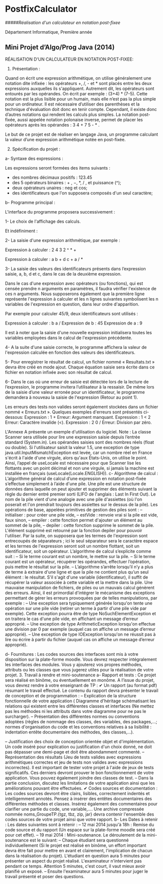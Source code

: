 PostfixCalculator
=================

#####*Réalisation d'un calculateur en notation post-fixee*

Département Informatique, Première année

Mini Projet d’Algo/Prog Java (2014)
-----------------------------------

RÉALISATION D'UN CALCULATEUR EN NOTATION POST-FIXEE:

1. Présentation :

 Quand on écrit une expression arithmétique, on utilise généralement une notation dite infixée : les opérateurs +, /, -  et * sont placés entre les deux expressions auxquelles ils s'appliquent. Autrement dit, les opérateurs sont entourés  par les opérandes. On écrit par exemple : (3+4) * (7-5). Cette notation est la plus lisible pour un humain, mais elle  n’est pas la plus simple pour un ordinateur. Il est nécessaire d’utiliser des parenthèses et la technique d'évaluation  doit donc en tenir compte. Cependant, il existe donc d’autres notations qui rendent les calculs plus simples. La  notation post- fixée, aussi appelée notation polonaise inverse, permet de placer les opérateurs après les opérandes : 3  4 + 7 5 - * .

 Le but de ce projet est de réaliser en langage Java, un programme calculant la valeur d’une expression arithmétique  notée en post-fixée.

2. Spécification du projet :

 a- Syntaxe des expressions :

 Les expressions seront formées des items suivants :

  * des nombres décimaux positifs : 123.45 
  * des 5 opérateurs binaires : + , −, *, / , et puissance (^); 
  * deux opérateurs unaires : neg et cos; 
  * des identificateurs que l'on supposera composés d'un seul caractère; 

 b- Programme principal :

 L'interface du programme proposera successivement :
 
  1- Le choix de l'affichage des calculs.
  
  Et indéfiniment :
  
  2- La saisie d'une expression arithmétique, par exemple :
  
  Expression à calculer : 2 4 3 2 ^ * +
  
  Expression à calculer : a b + d c + a / *
  
  3- La saisie des valeurs des identificateurs présents dans l’expression saisie, a, b, d et c, dans le cas de la   deuxième expression.
  
  Dans le cas d'une expression avec opérateurs (ou fonctions), qui est censée prendre n arguments en paramètres, il faudra vérifier l'existence de ces n arguments. Nous supposerons également que la première ligne représente l'expression à calculer et les n lignes suivantes symbolisent les n variables de l'expression en question, dans leur ordre d'apparition.
  
  Par exemple pour calculer 45/9, deux identificateurs sont utilisés :
  
   Expression à calculer : b a / Expression de b : 45 Expression de a : 9

  Il est à noter que la saisie d'une nouvelle expression initialisera toutes les variables employées dans le calcul de l'expression précédente.

  4- A la suite d'une saisie correcte, le programme affichera la valeur de l'expression calculée en fonction des valeurs des identificateurs.
  
  5- Pour enregistrer le résultat de calcul, un fichier nommé « Resultats.txt » devra être créé en mode ajout. Chaque équation saisie sera écrite dans ce fichier en notation infixée avec son résultat de calcul.
  
  6- Dans le cas où une erreur de saisie est détectée lors de la lecture de l’expression, le programme invitera l’utilisateur à la ressaisir. De même lors de la saisie d’une valeur erronée pour un identificateur, le programme demandera à nouveau la saisie de l'expression (Retour au point 1).
  
Les erreurs des tests non valides seront également stockées dans un fichier nommé « Erreurs.txt ». Quelques exemples d'erreurs sont présentés ci-dessous:
 Expression : 1 + Erreur: Argument manquant.
 Expression : 1 < 2 Erreur: Caractère invalide (<).
 Expression : 2 0 / Erreur: Division par zéro.

L'Annexe A présente un exemple d'utilisation du logiciel.
Note : La classe Scanner sera utilisée pour lire une expression saisie depuis l’entrée standard (System.in). Les opérandes saisies sont des nombres réels (float ou double). Si l'utilisateur saisit la valeur 1.5, une exception de type java.util.InputMismatchException est levée, car un nombre réel en France s'écrit à l'aide d'une virgule, alors qu'aux États-Unis, on utilise le point. Ainsi, l’appel de useLocale est nécessaire pour que Scanner lise les flottants avec un point décimal et non une virgule, si jamais la machine est installée en français (useLocale(Locale.ENGLISH)).
c- Algorithme de calcul :
L’algorithme général de calcul d’une expression en notation post-fixée s’effectue simplement à l’aide d'une pile. Une pile est une structure de données dans laquelle on peut ajouter et supprimer des éléments suivant la règle du dernier entré premier sorti (LIFO de l'anglais : Last In First Out). Le nom de la pile vient d'une analogie avec une pile d'assiettes (où l'on poserait et l'on prendrait toujours des assiettes sur le dessus de la pile). Les opérations de base, appelées primitives de gestion des piles sont :
– initialiser : pour créer une pile vide, – estVide : renvoie vrai si la pile est vide, faux sinon, – empiler : cette fonction permet d'ajouter un élément au sommet de la pile, – depiler : cette fonction supprime le sommet de la pile. L'élément supprimé est retourné par la fonction depiler pour pouvoir l'utiliser.
Par la suite, on supposera que les termes de l'expression sont entrecoupés de séparateurs ; ici le seul séparateur sera le caractère espace et les termes de l'expression seront soit un nombre flottant, soit un identificateur, soit un opérateur. L’algorithme de calcul s’explicite comme suit :
– Si le terme courant est un nombre, le mettre sur la pile. – Si le terme courant est un opérateur, récupérer les opérandes, effectuer l’opération, puis mettre le résultat sur la pile. – L’algorithme s’arrête lorsqu’il n’y a plus de terme à extraire d'une ligne et que la pile ne contient plus qu’un seul élément : le résultat.
S'il s'agit d'une variable (identificateur), il suffit de récupérer la valeur associée à cette variable et la mettre dans la pile.
Une mauvaise manipulation de fichiers, de piles ou un mauvais calcul génèrent des erreurs. Ainsi, il est primordial d'intégrer le mécanisme des exceptions permettant de gérer les erreurs provoquées par de telles manipulations, par exemple :
– Une exception sera typiquement générée lorsqu'on tente une opération sur une pile vide (retirer un terme à partir d'une pile vide par exemple). Cette exception pourra être de type NoSuchElementException et on traitera le cas d'une pile vide, en affichant un message d’erreur approprié.
– Une exception de type ArithmeticException lorsqu'on effectue une division par 0 par exemple (auquel cas on affiche un message d’erreur approprié). – Une exception de type IOException lorsqu'on ne réussit pas à lire ou écrire à partir du fichier (auquel cas on affiche un message d’erreur approprié).

d- Fournitures :
Les codes sources des interfaces sont mis à votre disposition sur la plate-forme moodle.
Vous devrez respecter intégralement les interfaces des modules. Vous y ajouterez vos propres méthodes, attributs ou les classes que vous jugerez utiles pour la réalisation de votre projet.
3. Travail à rendre et mini-soutenance
a- Rapport et tests :
Ce projet sera réalisé en binôme, ou éventuellement en monôme. A l’issue du projet, vous devrez rendre à votre enseignant de TP :
✔ Un rapport (au format pdf) résumant le travail effectué. Le contenu du rapport devra présenter le travail de conception et de programmation :
– Explication de la structure fonctionnelle de votre application ( Diagramme d'héritage schématisant les relations qui existent entre les différentes classes et interfaces (Ne mettez pas les méthodes ni les attributs dans votre diagramme pour ne pas le surcharger).
– Présentation des différentes normes ou conventions adoptées (règles de nommage des classes, des variables, des packages,...; normes d'organisation du code et les conventions relatives à sa lisibilité : indentation entête documentaire des méthodes, des classes,...).

– Justification des choix de conception orientée objet et d'implémentation. Un code inséré pour explication ou justification d'un choix donné, ne doit pas dépasser une demi-page et doit être abondamment commenté. – Représentation des résultats (Jeu de tests valides avec expressions arithmétiques correctes et jeu de tests non valides avec expressions incorrectes). Il est important de tester votre projet à l'aide de jeux de tests significatifs. Ces derniers devront prouver le bon fonctionnement de votre application. Vous pouvez également joindre des classes de test.
– Dans la partie conclusion, discutez les limitations de votre application ainsi que les améliorations pouvant être effectuées.
✔ Codes sources et documentation : Les codes sources devront être clairs, lisibles, correctement indentés et intelligemment annotés. Pensez à insérer des entêtes documentaires des différentes méthodes et classes. Insérez également des commentaires pour clarifier une partie du code, une variable,.... Une archive compressée nommée noms_GroupeTP.{tgz, tbz, zip, jar} devra contenir l'ensemble des codes sources de votre projet ainsi que votre rapport.
b- Les Dates à retenir :
Les dates suivantes sont à retenir :
– 12 mai 2014 jusqu'à 18h : Remise du code source et du rapport (Un espace sur la plate-forme moodle sera créé pour cet effet). – 19 mai 2014 : Mini-soutenance.
Le déroulement de la mini-soutenance est le suivant: – Chaque étudiant sera questionné individuellement (Si le projet est réalisé en binôme, un effort important devra être fait pour mettre en avant et clairement, l'implication de chacun dans la réalisation du projet). L'étudiant en question aura 5 minutes pour présenter un aspect du projet réalisé. L'examinateur n'intervient pas pendant ce temps. Attention 5 minutes, c'est court, il vaut mieux avoir planifié un exposé. – Ensuite l'examinateur aura 5 minutes pour juger le travail présenté et poser des questions.
